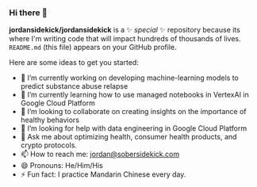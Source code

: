 ### Hi there 👋

**jordansidekick/jordansidekick** is a ✨ _special_ ✨ repository because its where I'm writing code that will impact hundreds of thousands of lives. `README.md` (this file) appears on your GitHub profile.

Here are some ideas to get you started:

- 🔭 I’m currently working on developing machine-learning models to predict substance abuse relapse
- 🌱 I’m currently learning how to use managed notebooks in VertexAI in Google Cloud Platform 
- 👯 I’m looking to collaborate on creating insights on the importance of healthy behaviors
- 🤔 I’m looking for help with data engineering in Google Cloud Platform
- 💬 Ask me about optimizing health, consumer health products, and crypto protocols. 
- 📫 How to reach me: jordan@sobersidekick.com
- 😄 Pronouns: He/Him/His
- ⚡ Fun fact: I practice Mandarin Chinese every day. 

